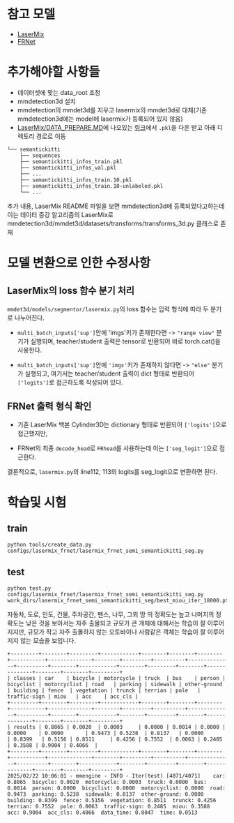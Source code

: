 # 참고 모델
- [LaserMix](https://github.com/ldkong1205/LaserMix)
- [FRNet](https://github.com/Xiangxu-0103/FRNet)


# 추가해야할 사항들 
- 데이터셋에 맞는 data_root 조정
- mmdetection3d 설치
- mmdetection의 mmdet3d를 지우고 lasermix의 mmdet3d로 대체(기존 mmdetection3d에는 model에 lasermix가 등록되어 있지 않음)
- [LaserMix/DATA_PREPARE.MD](https://github.com/ldkong1205/LaserMix/blob/main/docs/DATA_PREPARE.md)에 나오있는 [링크](https://drive.google.com/drive/folders/1PInw2Wvt-vgNzOxlSd2EiDANrTsWV7w1)에서 ```.pkl```을 다운 받고 아래 디렉토리 경로로 이동

```
└── semantickitti
    ├── sequences
    ├── semantickitti_infos_train.pkl
    ├── semantickitti_infos_val.pkl
    ├── ...
    ├── semantickitti_infos_train.10.pkl
    ├── semantickitti_infos_train.10-unlabeled.pkl
    └── ...
```
추가 내용, LaserMix README 파일을 보면 mmdetection3d에 등록되었다고하는데 이는 데이터 증강 알고리즘의 LaserMix로 mmdetection3d/mmdet3d/datasets/transforms/transforms_3d.py 클래스로 존재

# 모델 변환으로 인한 수정사항
## LaserMix의 loss 함수 분기 처리
```mmdet3d/models/segmentor/lasermix.py```의 loss 함수는 입력 형식에 따라 두 분기로 나누어진다.

- ```multi_batch_inputs['sup']```안에 'imgs'키가 존재한다면
 -> ```"range view"``` 분기가 실행되며, teacher/student 출력은 tensor로 반환되어 바로 torch.cat()을 사용한다.

- ```multi_batch_inputs['sup']```안에 ```'imgs'```키가 존재하지 않다면
 -> ```"else"``` 분기가 실행되고, 여기서는 teacher/student 출력이 dict 형태로 반환되어 ```['logits']```로 접근하도록 작성되어 있다.

## FRNet 출력 형식 확인
- 기존 LaserMix 백본 Cylinder3D는 dictionary 형태로 반환되어 ```['logits']```으로 접근했지만,

- FRNet의 최종 ```decode_head```로 ```FRhead```를 사용하는데 이는 ```['seg_logit']```으로 접근한다. 

결론적으로, ```lasermix.py```의 line112, 113의 logits를 seg_logit으로 변환하면 된다.

# 학습및 시험
## train
```
python tools/create_data.py configs/lasermix_frnet/lasermix_frnet_semi_semantickitti_seg.py
```

## test

```
python test.py configs/lasermix_frnet/lasermix_frnet_semi_semantickitti_seg.py work_dirs/lasermix_frnet_semi_semantickitti_seg/best_miou_iter_18000.pth
```
자동차, 도로, 인도, 건물, 주차공간, 펜스, 나무, 그외 땅 의 정확도는 높고 나머지의 정확도는 낮은 것을 보아서는 자주 출몰되고 규모가 큰 개체에 대해서는 학습이 잘 이루어지지만,
규모가 작고 자주 출몰하지 않는 오토바이나 사람같은 객체는 학습이 잘 이루어지지 않는 모습을 보입니다.
```
+---------+--------+---------+------------+--------+--------+--------+-----------+--------------+--------+---------+----------+--------------+----------+--------+------------+--------+---------+--------+--------------+--------+--------+---------+
| classes | car    | bicycle | motorcycle | truck  | bus    | person | bicyclist | motorcyclist | road   | parking | sidewalk | other-ground | building | fence  | vegetation | trunck | terrian | pole   | traffic-sign | miou   | acc    | acc_cls |
+---------+--------+---------+------------+--------+--------+--------+-----------+--------------+--------+---------+----------+--------------+----------+--------+------------+--------+---------+--------+--------------+--------+--------+---------+
| results | 0.8865 | 0.0020  | 0.0003     | 0.0000 | 0.0014 | 0.0000 | 0.0000    | 0.0000       | 0.9473 | 0.5238  | 0.8137   | 0.0000       | 0.8399   | 0.5156 | 0.8511     | 0.4256 | 0.7552  | 0.0063 | 0.2485       | 0.3588 | 0.9004 | 0.4066  |
+---------+--------+---------+------------+--------+--------+--------+-----------+--------------+--------+---------+----------+--------------+----------+--------+------------+--------+---------+--------+--------------+--------+--------+---------+
2025/02/22 10:06:01 - mmengine - INFO - Iter(test) [4071/4071]    car: 0.8865  bicycle: 0.0020  motorcycle: 0.0003  truck: 0.0000  bus: 0.0014  person: 0.0000  bicyclist: 0.0000  motorcyclist: 0.0000  road: 0.9473  parking: 0.5238  sidewalk: 0.8137  other-ground: 0.0000  building: 0.8399  fence: 0.5156  vegetation: 0.8511  trunck: 0.4256  terrian: 0.7552  pole: 0.0063  traffic-sign: 0.2485  miou: 0.3588  acc: 0.9004  acc_cls: 0.4066  data_time: 0.0047  time: 0.0513
```